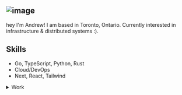 ![image](https://user-images.githubusercontent.com/59238070/209602858-215a81df-88b7-44e1-ab96-370671cb5f55.png)
---

hey I'm Andrew! I am based in Toronto, Ontario. Currently interested in infrastructure & distributed systems :).

## Skills
- Go, TypeScript, Python, Rust
- Cloud/DevOps
- Next, React, Tailwind 

<details>
  <summary>Work</summary>
  
  ## Web
  - <a href="https://nijmeh.cloud">website</a>
  - <a href="https://github.com/joinbeam">beam</a>
  - <a href="https://github.com/anddddrew/void">void</a>
  - <a href="https://github.com/anddddrew/elasticsearch">elastic</a>
  - <a href="https://github.com/anddddrew/openwebrx">openwebrx</a>
  
  ## Misc
  - <a align="center" href="https://github.com/anddddrew/evm">evm</a>
  - <a href="https://github.com/anddddrew/polio">polio</a>
  - <a href="https://github.com/anddddrew/rust-nix">rust & nix</a>
  - <a href="https://github.com/anddddrew/bf-haskell">brainf*** interpreter</a>
  - <a href="https://github.com/discordutilitybot/utilitybot">deprecated discord bot</a>
</details>

